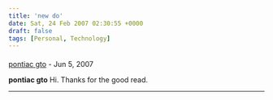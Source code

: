 ```yaml
---
title: 'new do'
date: Sat, 24 Feb 2007 02:30:55 +0000
draft: false
tags: [Personal, Technology]
---
```



#### 
[pontiac gto](http://www.1970pontiacgto.info "") - <time datetime="2007-06-29 08:29:43">Jun 5, 2007</time>

**pontiac gto** Hi. Thanks for the good read.
<hr />
